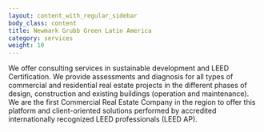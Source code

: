 ```yaml
---
layout: content_with_regular_sidebar
body_class: content
title: Newmark Grubb Green Latin America
category: services
weight: 10
---
```

We offer consulting services in sustainable development and LEED Certification. We provide assessments and diagnosis for all types of commercial and residential real estate projects in the different phases of design, construction and existing buildings (operation and maintenance). We are the first Commercial Real Estate Company in the region to offer this platform and client-oriented solutions  performed by accredited internationally recognized LEED professionals (LEED AP).
